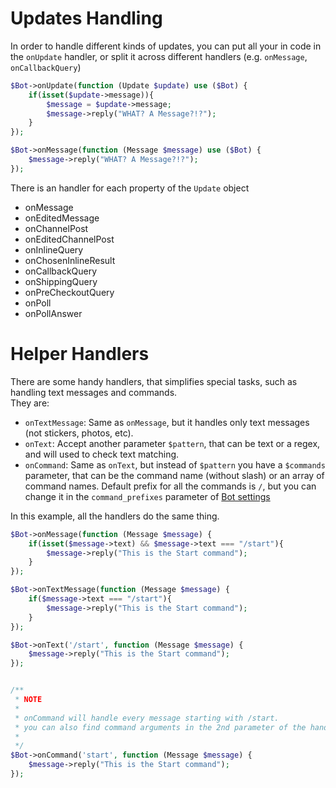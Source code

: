 # Updates Handling

In order to handle different kinds of updates, you can put all your in code in the `onUpdate` handler, or split it across different handlers (e.g. `onMessage`, `onCallbackQuery`)

```php
$Bot->onUpdate(function (Update $update) use ($Bot) {
    if(isset($update->message)){
        $message = $update->message;
        $message->reply("WHAT? A Message?!?");
    }
});
```

```php
$Bot->onMessage(function (Message $message) use ($Bot) {
    $message->reply("WHAT? A Message?!?");
});
```

There is an handler for each property of the `Update` object

- onMessage
- onEditedMessage
- onChannelPost
- onEditedChannelPost
- onInlineQuery
- onChosenInlineResult
- onCallbackQuery
- onShippingQuery
- onPreCheckoutQuery
- onPoll
- onPollAnswer

# Helper Handlers

There are some handy handlers, that simplifies special tasks, such as handling text messages and commands.  
They are:  
- `onTextMessage`: Same as `onMessage`, but it handles only text messages (not stickers, photos, etc).  
- `onText`: Accept another parameter `$pattern`, that can be text or a regex, and will used to check text matching.  
- `onCommand`: Same as `onText`, but instead of `$pattern` you have a `$commands` parameter, that can be the command name (without slash) or an array of command names. Default prefix for all the commands is `/`, but you can change it in the `command_prefixes` parameter of [Bot settings](construct.md)

In this example, all the handlers do the same thing.

```php
$Bot->onMessage(function (Message $message) {
    if(isset($message->text) && $message->text === "/start"){
        $message->reply("This is the Start command");
    }
});

$Bot->onTextMessage(function (Message $message) {
    if($message->text === "/start"){
        $message->reply("This is the Start command");
    }
});

$Bot->onText('/start', function (Message $message) {
    $message->reply("This is the Start command");
});


/**
 * NOTE
 *
 * onCommand will handle every message starting with /start.
 * you can also find command arguments in the 2nd parameter of the handler
 *
 */
$Bot->onCommand('start', function (Message $message) {
    $message->reply("This is the Start command");
});

```
